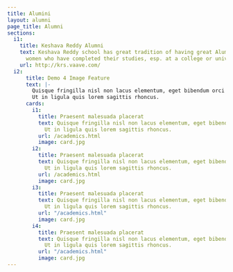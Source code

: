 ```yaml
---
title: Alumini
layout: alumni
page_title: Alumni
sections:
  i1:
    title: Keshava Reddy Alumni
    text: Keshava Reddy school has great tradition of having great Alumini. Men and
      women who have completed their studies, esp. at a college or university.
    url: http://krs.vaave.com/
  i2:
      title: Demo 4 Image Feature
      text: |- 
        Quisque fringilla nisl non lacus elementum, eget bibendum orci ornare.
        Ut in ligula quis lorem sagittis rhoncus.
      cards:
        i1:
          title: Praesent malesuada placerat
          text: Quisque fringilla nisl non lacus elementum, eget bibendum orci ornare.
            Ut in ligula quis lorem sagittis rhoncus.
          url: /academics.html
          image: card.jpg
        i2:
          title: Praesent malesuada placerat
          text: Quisque fringilla nisl non lacus elementum, eget bibendum orci ornare.
            Ut in ligula quis lorem sagittis rhoncus.
          url: /academics.html
          image: card.jpg
        i3:
          title: Praesent malesuada placerat
          text: Quisque fringilla nisl non lacus elementum, eget bibendum orci ornare.
            Ut in ligula quis lorem sagittis rhoncus.
          url: "/academics.html"
          image: card.jpg
        i4:
          title: Praesent malesuada placerat
          text: Quisque fringilla nisl non lacus elementum, eget bibendum orci ornare.
            Ut in ligula quis lorem sagittis rhoncus.
          url: "/academics.html"
          image: card.jpg
---
```


